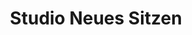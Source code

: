 ---
title: "Studio Neues Sitzen"
url: /goettingen/studio-neues-sitzen-am-kirschberge/
shop: Möbel
---